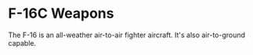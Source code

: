 # F-16C Weapons

The F-16 is an all-weather air-to-air fighter aircraft. It's also air-to-ground capable.
